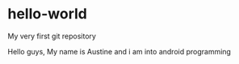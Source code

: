 # hello-world
My very first git repository

Hello guys,
My name is Austine and i am into android programming
